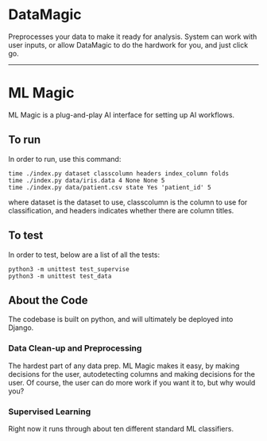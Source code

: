 # DataMagic

Preprocesses your data to make it ready for analysis.  System can work with user inputs, or allow DataMagic to do the hardwork for you, and just click go.

----------------------------------------



# ML Magic

ML Magic is a plug-and-play AI interface for setting up AI workflows.

## To run

In order to run, use this command:

    time ./index.py dataset classcolumn headers index_column folds
    time ./index.py data/iris.data 4 None None 5
    time ./index.py data/patient.csv state Yes 'patient_id' 5
    
 
where dataset is the dataset to use, classcolumn is the column to use for classification, and headers indicates whether there are column titles.

## To test

In order to test, below are a list of all the tests:

    python3 -m unittest test_supervise
    python3 -m unittest test_data


## About the Code

The codebase is built on python, and will ultimately be deployed into Django.

### Data Clean-up and Preprocessing

The hardest part of any data prep.  ML Magic makes it easy, by making decisions for the user, autodetecting columns and making decisions for the user.  Of course, the user can do more work if you want it to, but why would you?

### Supervised Learning

Right now it runs through about ten different standard ML classifiers.
